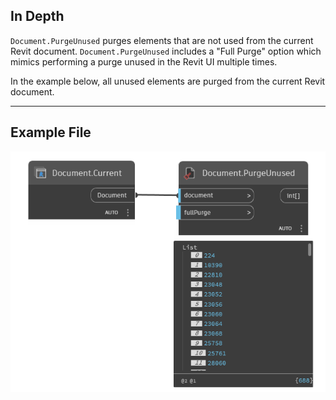 ## In Depth
`Document.PurgeUnused` purges elements that are not used from the current Revit document. `Document.PurgeUnused` includes a "Full Purge" option which mimics performing a purge unused in the Revit UI multiple times. 

In the example below, all unused elements are purged from the current Revit document.
___
## Example File

![Document.PurgeUnused](./Revit.Application.Document.PurgeUnused_img.jpg)